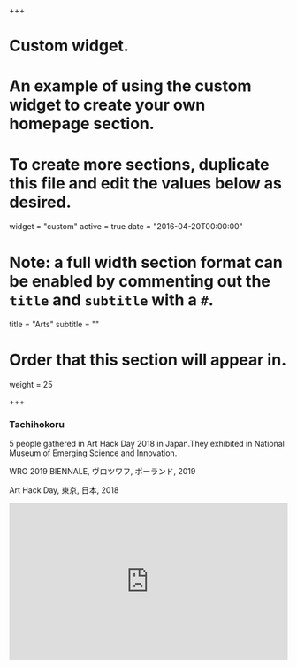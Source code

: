 +++
# Custom widget.
# An example of using the custom widget to create your own homepage section.
# To create more sections, duplicate this file and edit the values below as desired.
widget = "custom"
active = true
date = "2016-04-20T00:00:00"

# Note: a full width section format can be enabled by commenting out the `title` and `subtitle` with a `#`.
title = "Arts"
subtitle = ""

# Order that this section will appear in.
weight = 25

+++
### Tachihokoru  
5 people gathered in Art Hack Day 2018 in Japan.They exhibited in National Museum of Emerging Science and Innovation.  

WRO 2019 BIENNALE, ヴロツワフ, ポーランド, 2019 

Art Hack Day, 東京, 日本, 2018 
 
<div style="position: relative; padding-bottom: 56.25%; height: 0; overflow: hidden;">
  <iframe src="https://player.vimeo.com/video/265142435" style="position: absolute; top: 0; left: 0; width: 100%; height: 100%; border:0;" title="vimeo video" webkitallowfullscreen mozallowfullscreen allowfullscreen></iframe>
 </div>